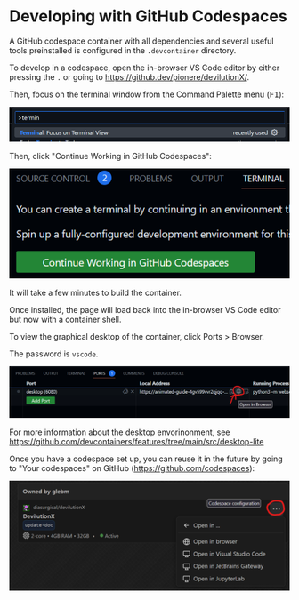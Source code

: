 # Developing with GitHub Codespaces

A GitHub codespace container with all dependencies and several useful tools preinstalled is configured in the `.devcontainer` directory.

To develop in a codespace, open the in-browser VS Code editor by either pressing the `.` or going to https://github.dev/pionere/devilutionX/.

Then, focus on the terminal window from the Command Palette menu (<kbd>F1</kbd>):

![screenshot](gh-focus-on-terminal.png)

Then, click "Continue Working in GitHub Codespaces":

![screenshot](gh-continue-in-codespaces.png)

It will take a few minutes to build the container.

Once installed, the page will load back into the in-browser VS Code editor but now with a
container shell.

To view the graphical desktop of the container, click Ports > Browser.

The password is `vscode`.

![screenshot](gh-codespaces-ports-browser.png)

For more information about the desktop envorinonment, see https://github.com/devcontainers/features/tree/main/src/desktop-lite

Once you have a codespace set up, you can reuse it in the future by going to "Your codespaces" on GitHub (https://github.com/codespaces):

![screenshot](gh-open-codespace.png)
